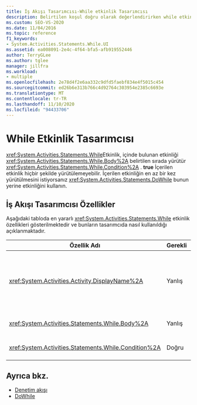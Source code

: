 ```yaml
---
title: İş Akışı Tasarımcısı-While etkinlik Tasarımcısı
description: Belirtilen koşul doğru olarak değerlendirirken while etkinliğinin gövdesinde içerilen etkinliği nasıl yürüttüğünü öğrenin.
ms.custom: SEO-VS-2020
ms.date: 11/04/2016
ms.topic: reference
f1_keywords:
- System.Activities.Statements.While.UI
ms.assetid: ea008091-2e4c-4f64-bfa5-afb919552446
author: TerryGLee
ms.author: tglee
manager: jillfra
ms.workload:
- multiple
ms.openlocfilehash: 2e78d4f2e6aa332c9dfd5faebf834e4f5015c454
ms.sourcegitcommit: ed26b6e313b766c4d92764c303954e2385c6693e
ms.translationtype: MT
ms.contentlocale: tr-TR
ms.lasthandoff: 11/10/2020
ms.locfileid: "94433706"
---
```

# <a name="while-activity-designer"></a>While Etkinlik Tasarımcısı

<xref:System.Activities.Statements.While>Etkinlik, içinde bulunan etkinliği <xref:System.Activities.Statements.While.Body%2A> belirtilen sırada yürütür <xref:System.Activities.Statements.While.Condition%2A> . **true** İçerilen etkinlik hiçbir şekilde yürütülemeyebilir. İçerilen etkinliğin en az bir kez yürütülmesini istiyorsanız <xref:System.Activities.Statements.DoWhile> bunun yerine etkinliğini kullanın.

## <a name="while-properties-in-workflow-designer"></a>İş Akışı Tasarımcısı Özellikler

Aşağıdaki tabloda en yararlı <xref:System.Activities.Statements.While> etkinlik özellikleri gösterilmektedir ve bunların tasarımcıda nasıl kullanıldığı açıklanmaktadır.

|Özellik Adı|Gerekli|Kullanım|
|-|--------------|-|
|<xref:System.Activities.Activity.DisplayName%2A>|Yanlış|Başlıktaki etkinlik tasarımcısının kolay adını belirtir <xref:System.Activities.Statements.While> . Varsayılan değer while değeridir. Değer, **Özellikler** penceresinde veya doğrudan etkinlik Tasarımcısı üst bilgisinde düzenlenebilir.<br /><br /> <xref:System.Activities.Activity.DisplayName%2A>Kesinlikle gerekli olmasa da, bir tane kullanmak en iyi uygulamadır.|
|<xref:System.Activities.Statements.While.Body%2A>|Yanlış|<xref:System.Activities.Statements.While.Condition%2A> **Doğru** olarak değerlendirilirken yürütülecek etkinliği içerir.|
|<xref:System.Activities.Statements.While.Condition%2A>|Doğru|İçindeki etkinliğin yürütülüp yürütülmeyeceğini belirlemekte değerlendirilen Visual Basic ifadesini içerir <xref:System.Activities.Statements.While.Body%2A> .|

## <a name="see-also"></a>Ayrıca bkz.

- [Denetim akışı](../workflow-designer/control-flow-activity-designers.md)
- [DoWhile](../workflow-designer/dowhile-activity-designer.md)
